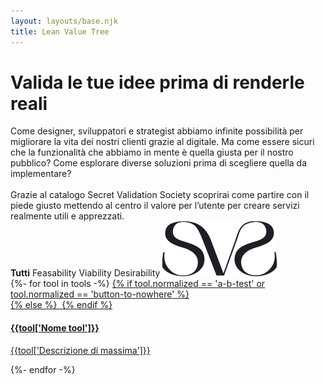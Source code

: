 ```yaml
---
layout: layouts/base.njk
title: Lean Value Tree
---
```


<div class="container">

  <h1 class="hero mb-0">
    Valida le tue idee prima di renderle reali
  </h1>

  <div class="lg:flex my-8">
    <div class="flex-1"></div>
    <div class="flex-1"></div>
    <div class="flex-1">
      Come designer, sviluppatori e strategist abbiamo infinite possibilità per migliorare la vita dei nostri clienti grazie al digitale. Ma come essere sicuri che la funzionalità che abbiamo in mente è quella giusta per il nostro pubblico? Come esplorare diverse soluzioni prima di scegliere quella da implementare?
      <br>
      <br>
      Grazie al catalogo Secret Validation Society scoprirai come partire con il piede giusto mettendo al centro il valore per l’utente per creare  servizi realmente utili e apprezzati.
    </div>
  </div>
  <div class="">
    <div class="py-5 filter-container">
      <b>Tutti</b>
      <span class="ml-3">Feasability</span>
      <span class="ml-3">Viability</span>
      <span class="ml-3">Desirability</span>
      <img src="/images/logo.svg" class="h-8 float-right font-bon-vivant"/>
    </div>
  </div>

  <div class="pt-5">
  <div class="flex flex-wrap">
{%- for tool in tools -%}
<a class="block w-1/2 text-black py-2 mt-5 link-container" href="/tools{{tool.url}}">
  {% if tool.normalized == 'a-b-test' or tool.normalized == 'button-to-nowhere' %}
  <div id="{{tool.normalized}}" class="border border-black"></div>
  {% else %}
  <img src="/images/{{tool.image}}" class="min-w-full
" alt=""/>
  {% endif %}
  <div class="">
    <h4 class="link mt-0">{{tool['Nome tool']}}</h4>
    <p class="">{{tool['Descrizione di massima']}}</p>
  </div>
</a>
{%- endfor -%}
  </div>
</div>
